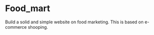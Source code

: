 # Food_mart
Build a solid and simple website on food marketing.
This is based on e-commerce shooping.
